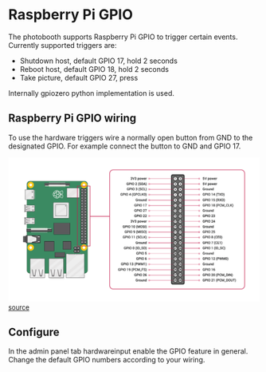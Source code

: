 # Raspberry Pi GPIO

The photobooth supports Raspberry Pi GPIO to trigger certain events.
Currently supported triggers are:

- Shutdown host, default GPIO 17, hold 2 seconds
- Reboot host, default GPIO 18, hold 2 seconds
- Take picture, default GPIO 27, press

Internally gpiozero python implementation is used.

## Raspberry Pi GPIO wiring

To use the hardware triggers wire a normally open button from GND to the designated GPIO.
For example connect the button to GND and GPIO 17.

![gpio overview](../assets/GPIO-Pinout-Diagram-2.png)
<font size="2">[source](https://www.raspberrypi.com/documentation/computers/raspberry-pi.html)</font>

## Configure

In the admin panel tab hardwareinput enable the GPIO feature in general.
Change the default GPIO numbers according to your wiring.
